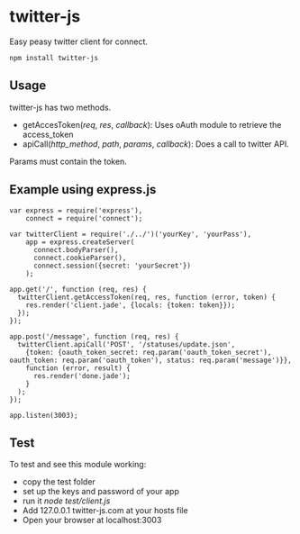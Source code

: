 # twitter-js

Easy peasy twitter client for connect.

    npm install twitter-js

## Usage

twitter-js has two methods.

* getAccesToken(_req_, _res_, _callback_): Uses oAuth module to retrieve the access_token
* apiCall(_http_method_, _path_, _params_, _callback_): Does a call to twitter API.

Params must contain the token.

## Example using express.js

    var express = require('express'),
        connect = require('connect');

    var twitterClient = require('./../')('yourKey', 'yourPass'),
        app = express.createServer(
          connect.bodyParser(),
          connect.cookieParser(),
          connect.session({secret: 'yourSecret'})
        );

    app.get('/', function (req, res) {
      twitterClient.getAccessToken(req, res, function (error, token) {
        res.render('client.jade', {locals: {token: token}});
      });
    });

    app.post('/message', function (req, res) {
      twitterClient.apiCall('POST', '/statuses/update.json',
        {token: {oauth_token_secret: req.param('oauth_token_secret'), oauth_token: req.param('oauth_token'), status: req.param('message')}},
        function (error, result) {
          res.render('done.jade');
        }
      );
    });

    app.listen(3003);


## Test

To test and see this module working:

  * copy the test folder
  * set up the keys and password of your app
  * run it _node test/client.js_
  * Add 127.0.0.1 twitter-js.com at your hosts file
  * Open your browser at localhost:3003
